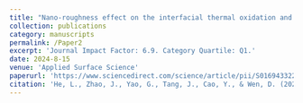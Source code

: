 ```yaml
---
title: "Nano-roughness effect on the interfacial thermal oxidation and surface catalytical recombination characteristics for silicon carbide based materials under non-equilibrium flow"
collection: publications
category: manuscripts
permalink: /Paper2
excerpt: 'Journal Impact Factor: 6.9. Category Quartile: Q1.'
date: 2024-8-15
venue: 'Applied Surface Science'
paperurl: 'https://www.sciencedirect.com/science/article/pii/S0169433224009760'
citation: 'He, L., Zhao, J., Yao, G., Tang, J., Cao, Y., & Wen, D. (2024). Nano-roughness effect on the interfacial thermal oxidation and surface catalytical recombination characteristics for silicon carbide based materials under non-equilibrium flow. Applied Surface Science, 664, 160263.'
---
```


